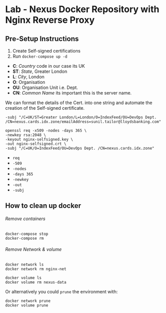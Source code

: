 # Lab - Nexus Docker Repository with Nginx Reverse Proxy



## Pre-Setup Instructions

1. Create Self-signed certifications
1. Run `docker-compose up -d`


* __C__: _Country_ code in our case its UK
* __ST__: _State_, Greater London
* __L__: _City_, London
* __O__: Organisation
* __OU__: Organisation Unit i.e. Dept.
* __CN__: _Common Name_ its important this is the server name.

We can format the details of the Cert. into one string and automate the creation of the Self-signed certificate.

```
-subj "/C=UK/ST=Greater London/L=London/O=IndexFeed/OU=DevOps Dept. /CN=nexus.cards.idx.zone/emailAddress=sunil.tailor@lloydsbanking.com"
```

```
openssl req -x509 -nodes -days 365 \
-newkey rsa:2048 \
-keyout nginx-selfsigned.key \
-out nginx-selfsigned.crt \
-subj "/C=UK/O=IndexFeed/OU=DevOps Dept. /CN=nexus.cards.idx.zone"
```

* `req`
* `-509`
* `-nodes`
* `-days 365`
* `-newkey`
* `-out`
* `-subj`


## How to clean up docker

###### Remove containers
```
docker-compose stop
docker-compose rm
```
###### Remove Network & volume

```
docker network ls
docker network rm nginx-net

docker volume ls
docker volume rm nexus-data
```

Or alternatively you could `prune` the environment with:

```
docker network prune
docker volume prune
```
